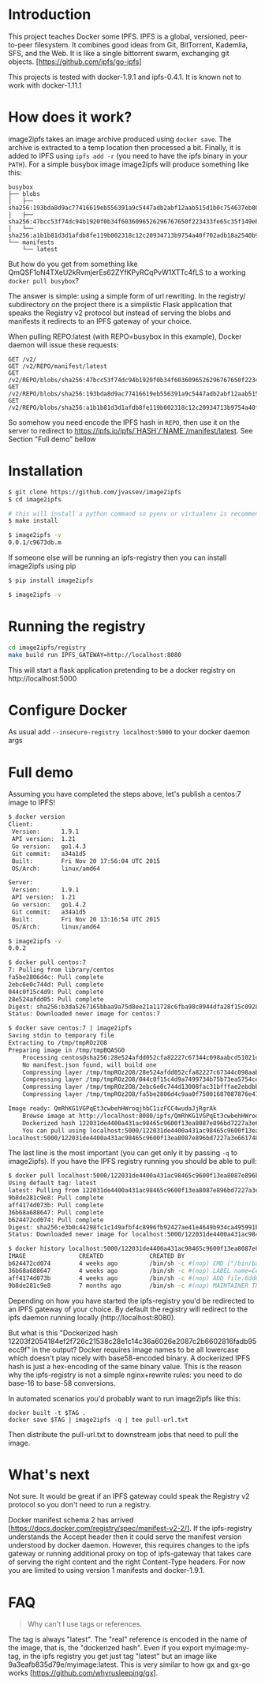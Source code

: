 # Introduction
This project teaches Docker some IPFS. IPFS is a global, versioned, peer-to-peer filesystem. It combines good ideas from Git, BitTorrent, Kademlia, SFS, and the Web. It is like a single bittorrent swarm, exchanging git objects.
[https://github.com/ipfs/go-ipfs]

This projects is tested with docker-1.9.1 and ipfs-0.4.1. It is known not to work with docker-1.11.1

# How does it work?
image2ipfs takes an image archive produced using `docker save`.
The archive is extracted to a temp location then processed a bit. Finally, it is added to IPFS using `ipfs add -r`
(you need to have the ipfs binary in your `PATH`). For a simple busybox image
image2ipfs will produce something like this:
```
busybox
├── blobs
│   ├── sha256:193bda8d9ac77416619eb556391a9c5447adb2abf12aab515d1b0c754637eb80
│   ├── sha256:47bcc53f74dc94b1920f0b34f6036096526296767650f223433fe65c35f149eb
│   └── sha256:a1b1b81d3d1afdb8fe119b002318c12c20934713b9754a40f702adb18a2540b9
└── manifests
    └── latest
```

But how do you get from something like QmQSF1oN4TXeU2kRvmjerEs62ZYfKPyRCqPvW1XTTc4fLS to a working `docker pull busybox`?

The answer is simple: using a simple form of url rewriting. In the registry/ subdirectory on the project
there is a simplistic Flask application that speaks the Registry v2 protocol but instead of serving the blobs and manifests it redirects
to an IPFS gateway of your choice.

When pulling REPO:latest (with REPO=busybox in this example), Docker daemon will issue these requests:
```
GET /v2/
GET /v2/REPO/manifest/latest
GET /v2/REPO/blobs/sha256:47bcc53f74dc94b1920f0b34f6036096526296767650f223433fe65c35f149eb
GET /v2/REPO/blobs/sha256:193bda8d9ac77416619eb556391a9c5447adb2abf12aab515d1b0c754637eb80
GET /v2/REPO/blobs/sha256:a1b1b81d3d1afdb8fe119b002318c12c20934713b9754a40f702adb18a2540b9
```
So somehow you need encode the IPFS hash in `REPO`, then use it on the server to redirect to https://ipfs.io/ipfs/`HASH`/`NAME`/manifest/latest.
See Section "Full demo" bellow



# Installation
```bash
$ git clone https://github.com/jvassev/image2ipfs
$ cd image2ipfs

# this will install a python command so pyenv or virtualenv is recommended rather than sudo
$ make install

$ image2ipfs -v
0.0.1/c9673db.m
```
If someone else will be running an ipfs-registry then you can install image2ipfs using pip
```bash
$ pip install image2ipfs

$ image2ipfs -v

```

# Running the registry
```bash
cd image2ipfs/registry
make build run IPFS_GATEWAY=http://localhost:8080
```
This will start a flask application pretending to be a docker registry on http://localhost:5000

# Configure Docker
As usual add `--insecure-registry localhost:5000` to your docker daemon args

# Full demo
Assuming you have completed the steps above, let's publish a centos:7 image to IPFS!
```bash
$ docker version
Client:
 Version:      1.9.1
 API version:  1.21
 Go version:   go1.4.3
 Git commit:   a34a1d5
 Built:        Fri Nov 20 17:56:04 UTC 2015
 OS/Arch:      linux/amd64

Server:
 Version:      1.9.1
 API version:  1.21
 Go version:   go1.4.2
 Git commit:   a34a1d5
 Built:        Fri Nov 20 13:16:54 UTC 2015
 OS/Arch:      linux/amd64

$ image2ipfs -v
0.0.2

$ docker pull centos:7
7: Pulling from library/centos
fa5be2806d4c: Pull complete
2ebc6e0c744d: Pull complete
044c0f15c4d9: Pull complete
28e524afdd05: Pull complete
Digest: sha256:b3da5267165bbaa9a75d8ee21a11728c6fba98c0944dfa28f15c092877bb4391
Status: Downloaded newer image for centos:7

$ docker save centos:7 | image2ipfs
Saving stdin to temporary file
Extracting to /tmp/tmpROz2O8
Preparing image in /tmp/tmpBQASG0
	Processing centos@sha256:28e524afdd052cfa82227c67344c098aabcd51021dd1f3b0c71485abcdd78a86
	No manifest.json found, will build one
	Compressing layer /tmp/tmpROz2O8/28e524afdd052cfa82227c67344c098aabcd51021dd1f3b0c71485abcdd78a86/layer.tar
	Compressing layer /tmp/tmpROz2O8/044c0f15c4d9a7499734b75b73ea5754ceb2c1c22e86d7eaa5ab8098b60c5267/layer.tar
	Compressing layer /tmp/tmpROz2O8/2ebc6e0c744d13008fac31bfffae2ebdbb04acd1a90bf63466496cd856e19365/layer.tar
	Compressing layer /tmp/tmpROz2O8/fa5be2806d4c9aa0f75001687087876e47bb45dc8afb61f0c0e46315500ee144/layer.tar

Image ready: QmRhKG1VGPqEt3cwbehHWroqjhbC1izFCC4wudaJjRgrAk
	Browse image at http://localhost:8080/ipfs/QmRhKG1VGPqEt3cwbehHWroqjhbC1izFCC4wudaJjRgrAk
	Dockerized hash 122031de4400a431ac98465c9600f13ea8087e896bd7227a3e6617489a9c095c38b1
	You can pull using localhost:5000/122031de4400a431ac98465c9600f13ea8087e896bd7227a3e6617489a9c095c38b1/centos
localhost:5000/122031de4400a431ac98465c9600f13ea8087e896bd7227a3e6617489a9c095c38b1/centos

```

The last line is the most important (you can get only it by passing `-q` to image2ipfs). If you have the IPFS registry
running you should be able to pull:
```bash
$ docker pull localhost:5000/122031de4400a431ac98465c9600f13ea8087e896bd7227a3e6617489a9c095c38b1/centos
Using default tag: latest
latest: Pulling from 122031de4400a431ac98465c9600f13ea8087e896bd7227a3e6617489a9c095c38b1/centos
9b8de281c9e8: Pull complete
aff4174d073b: Pull complete
36b68a688647: Pull complete
b624472cd074: Pull complete
Digest: sha256:e3b0c44298fc1c149afbf4c8996fb92427ae41e4649b934ca495991b7852b855
Status: Downloaded newer image for localhost:5000/122031de4400a431ac98465c9600f13ea8087e896bd7227a3e6617489a9c095c38b1/centos:latest

$ docker history localhost:5000/122031de4400a431ac98465c9600f13ea8087e896bd7227a3e6617489a9c095c38b1/centos
IMAGE               CREATED             CREATED BY                                      SIZE                COMMENT
b624472cd074        4 weeks ago         /bin/sh -c #(nop) CMD ["/bin/bash"]             0 B
36b68a688647        4 weeks ago         /bin/sh -c #(nop) LABEL name=CentOS Base Imag   0 B
aff4174d073b        4 weeks ago         /bin/sh -c #(nop) ADD file:6dd89087d4d418ca0c   196.7 MB
9b8de281c9e8        7 months ago        /bin/sh -c #(nop) MAINTAINER The CentOS Proje   0 B
```

Depending on how you have started the ipfs-registry you'd be redirected to an IPFS gateway of your choice. By default the registry
will redirect to the ipfs daemon running locally (http://localhost:8080).


But what is this "Dockerized hash 12203f2054184ef2f726c21538c28e1c14c36a6026e2087c2b6602816fadb95ecc9f" in the output?
Docker requires image names to be all lowercase which doesn't play nicely with base58-encoded binary. A dockerized IPFS hash
is just a hex-encoding of the same binary value. This is the reason why the ipfs-registry is not a simple nginx+rewrite rules: you need
to do base-16 to base-58 conversions.

In automated scenarios you'd probably want to run image2ipfs like this:
```
docker built -t $TAG .
docker save $TAG | image2ipfs -q | tee pull-url.txt
```

Then distribute the pull-url.txt to downstream jobs that need to pull the image.

# What's next
Not sure. It would be great if an IPFS gateway could speak the Registry v2 protocol so you don't need to run a registry.

Docker manifest schema 2 has arrived [https://docs.docker.com/registry/spec/manifest-v2-2/].
If the ipfs-registry understands the Accept header then it could serve the manifest version understood by docker daemon.
However, this requires changes to the ipfs gateway or running additional proxy on top of ipfs-gateway that takes care
of serving the right content and the right Content-Type headers. For now you are limited to using version 1 manifests and
docker-1.9.1.

# FAQ
> Why can't I use tags or references.

The tag is always "latest". The "real" reference is encoded in the name of the image, that is, the "dockerized hash". Even
if you export myimage:my-tag, in the ipfs registry you get just tag "latest" but an image like 9a3eafb835d79e/myimage:latest.
This is very similar to how gx and gx-go works [https://github.com/whyrusleeping/gx].